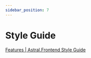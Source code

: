 ```yaml
---
sidebar_position: 7
---
```


# Style Guide

[Features | Astral.Frontend Style Guide](https://kaluga-astral.github.io/style-guide/docs/category/features)
